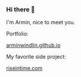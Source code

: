 ### Hi there 👋

I'm Armin, nice to meet you.

Portfolio: 

[arminwindlin.github.io](https://arminwindlin.github.io)

My favorite side project:

[riseintime.com](https://riseintime.com)

<!--
**ArminWindlin/ArminWindlin** is a ✨ _special_ ✨ repository because its `README.md` (this file) appears on your GitHub profile.

Here are some ideas to get you started:

- 🔭 I’m currently working on ...
- 🌱 I’m currently learning ...
- 👯 I’m looking to collaborate on ...
- 🤔 I’m looking for help with ...
- 💬 Ask me about ...
- 📫 How to reach me: ...
- 😄 Pronouns: ...
- ⚡ Fun fact: ...
-->
